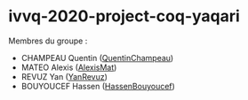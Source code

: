 # ivvq-2020-project-coq-yaqari
Membres du groupe :
- CHAMPEAU Quentin ([QuentinChampeau](https://github.com/QuentinChampeau))
- MATEO Alexis ([AlexisMat](https://github.com/AlexisMat))
- REVUZ Yan ([YanRevuz](https://github.com/YanRevuz))
- BOUYOUCEF Hassen ([HassenBouyoucef](https://github.com/HassenBouyoucef))
